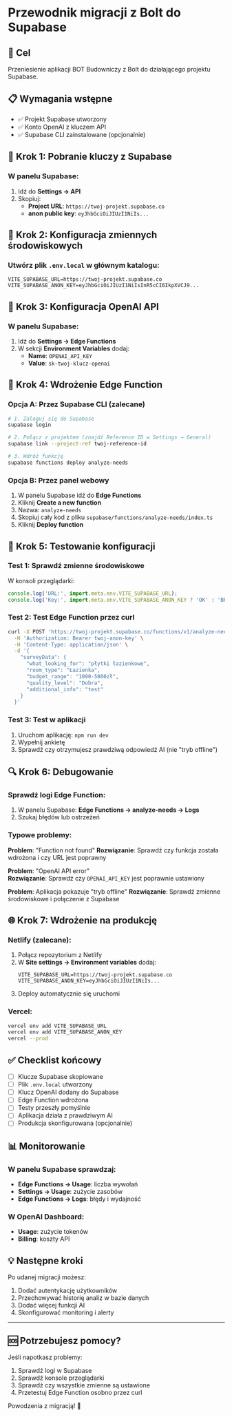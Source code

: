# Przewodnik migracji z Bolt do Supabase

## 🎯 Cel
Przeniesienie aplikacji BOT Budowniczy z Bolt do działającego projektu Supabase.

## 📋 Wymagania wstępne
- ✅ Projekt Supabase utworzony
- ✅ Konto OpenAI z kluczem API
- ✅ Supabase CLI zainstalowane (opcjonalnie)

## 🚀 Krok 1: Pobranie kluczy z Supabase

### W panelu Supabase:
1. Idź do **Settings → API**
2. Skopiuj:
   - **Project URL**: `https://twoj-projekt.supabase.co`
   - **anon public key**: `eyJhbGciOiJIUzI1NiIs...`

## 🔧 Krok 2: Konfiguracja zmiennych środowiskowych

### Utwórz plik `.env.local` w głównym katalogu:
```env
VITE_SUPABASE_URL=https://twoj-projekt.supabase.co
VITE_SUPABASE_ANON_KEY=eyJhbGciOiJIUzI1NiIsInR5cCI6IkpXVCJ9...
```

## 🤖 Krok 3: Konfiguracja OpenAI API

### W panelu Supabase:
1. Idź do **Settings → Edge Functions**
2. W sekcji **Environment Variables** dodaj:
   - **Name**: `OPENAI_API_KEY`
   - **Value**: `sk-twoj-klucz-openai`

## 📁 Krok 4: Wdrożenie Edge Function

### Opcja A: Przez Supabase CLI (zalecane)

```bash
# 1. Zaloguj się do Supabase
supabase login

# 2. Połącz z projektem (znajdź Reference ID w Settings → General)
supabase link --project-ref twoj-reference-id

# 3. Wdróż funkcję
supabase functions deploy analyze-needs
```

### Opcja B: Przez panel webowy

1. W panelu Supabase idź do **Edge Functions**
2. Kliknij **Create a new function**
3. Nazwa: `analyze-needs`
4. Skopiuj cały kod z pliku `supabase/functions/analyze-needs/index.ts`
5. Kliknij **Deploy function**

## 🧪 Krok 5: Testowanie konfiguracji

### Test 1: Sprawdź zmienne środowiskowe
W konsoli przeglądarki:
```javascript
console.log('URL:', import.meta.env.VITE_SUPABASE_URL);
console.log('Key:', import.meta.env.VITE_SUPABASE_ANON_KEY ? 'OK' : 'BRAK');
```

### Test 2: Test Edge Function przez curl
```bash
curl -X POST 'https://twoj-projekt.supabase.co/functions/v1/analyze-needs' \
  -H 'Authorization: Bearer twoj-anon-key' \
  -H 'Content-Type: application/json' \
  -d '{
    "surveyData": {
      "what_looking_for": "płytki łazienkowe",
      "room_type": "Łazienka", 
      "budget_range": "1000-5000zł",
      "quality_level": "Dobra",
      "additional_info": "test"
    }
  }'
```

### Test 3: Test w aplikacji
1. Uruchom aplikację: `npm run dev`
2. Wypełnij ankietę
3. Sprawdź czy otrzymujesz prawdziwą odpowiedź AI (nie "tryb offline")

## 🔍 Krok 6: Debugowanie

### Sprawdź logi Edge Function:
1. W panelu Supabase: **Edge Functions → analyze-needs → Logs**
2. Szukaj błędów lub ostrzeżeń

### Typowe problemy:

**Problem**: "Function not found"
**Rozwiązanie**: Sprawdź czy funkcja została wdrożona i czy URL jest poprawny

**Problem**: "OpenAI API error"  
**Rozwiązanie**: Sprawdź czy `OPENAI_API_KEY` jest poprawnie ustawiony

**Problem**: Aplikacja pokazuje "tryb offline"
**Rozwiązanie**: Sprawdź zmienne środowiskowe i połączenie z Supabase

## 🌐 Krok 7: Wdrożenie na produkcję

### Netlify (zalecane):
1. Połącz repozytorium z Netlify
2. W **Site settings → Environment variables** dodaj:
   ```
   VITE_SUPABASE_URL=https://twoj-projekt.supabase.co
   VITE_SUPABASE_ANON_KEY=eyJhbGciOiJIUzI1NiIs...
   ```
3. Deploy automatycznie się uruchomi

### Vercel:
```bash
vercel env add VITE_SUPABASE_URL
vercel env add VITE_SUPABASE_ANON_KEY
vercel --prod
```

## ✅ Checklist końcowy

- [ ] Klucze Supabase skopiowane
- [ ] Plik `.env.local` utworzony
- [ ] Klucz OpenAI dodany do Supabase
- [ ] Edge Function wdrożona
- [ ] Testy przeszły pomyślnie
- [ ] Aplikacja działa z prawdziwym AI
- [ ] Produkcja skonfigurowana (opcjonalnie)

## 📊 Monitorowanie

### W panelu Supabase sprawdzaj:
- **Edge Functions → Usage**: liczba wywołań
- **Settings → Usage**: zużycie zasobów  
- **Edge Functions → Logs**: błędy i wydajność

### W OpenAI Dashboard:
- **Usage**: zużycie tokenów
- **Billing**: koszty API

## 💡 Następne kroki

Po udanej migracji możesz:
1. Dodać autentykację użytkowników
2. Przechowywać historię analiz w bazie danych
3. Dodać więcej funkcji AI
4. Skonfigurować monitoring i alerty

---

## 🆘 Potrzebujesz pomocy?

Jeśli napotkasz problemy:
1. Sprawdź logi w Supabase
2. Sprawdź konsole przeglądarki
3. Sprawdź czy wszystkie zmienne są ustawione
4. Przetestuj Edge Function osobno przez curl

Powodzenia z migracją! 🚀